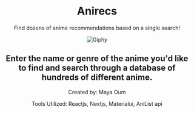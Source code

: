 <div id="title" align="center">
  <h1>Anirecs</h1>
  <p>Find dozens of anime recommendations based on a single search!</p>
</div>
<div id="body" align="center">
  <img src="https://i.giphy.com/media/v1.Y2lkPTc5MGI3NjExOXI3bXUwZTA5NTMxaXVweXY5NjNqbHhkZnh6Ym11dmFjZGlieGV2OSZlcD12MV9pbnRlcm5hbF9naWZfYnlfaWQmY3Q9Zw/GDWhpl6PTEbkI/giphy.gif" alt="Giphy">
  <h2 id="desc" align="center">Enter the name or genre of the anime you'd like to find and search through a database of hundreds of different anime.</h2>
  <p>Created by: Maya Oum</p>
  <p>Tools Utilized: Reactjs, Nextjs, Materialui, AniList api </p>
</div>
